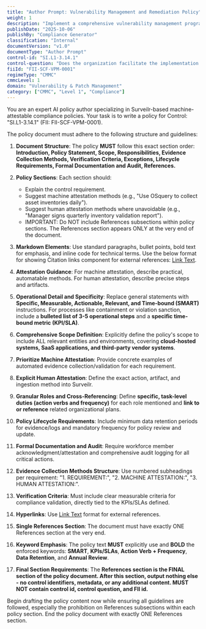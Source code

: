 ```yaml
---
title: "Author Prompt: Vulnerability Management and Remediation Policy"
weight: 1
description: "Implement a comprehensive vulnerability management program to identify, assess, and remediate vulnerabilities in organizational assets, ensuring security compliance."
publishDate: "2025-10-06"
publishBy: "Compliance Generator"
classification: "Internal"
documentVersion: "v1.0"
documentType: "Author Prompt"
control-id: "SI.L1-3.14.1"
control-question: "Does the organization facilitate the implementation and monitoring of vulnerability management controls?"
fiiId: "FII-SCF-VPM-0001"
regimeType: "CMMC"
cmmcLevel: 1
domain: "Vulnerability & Patch Management"
category: ["CMMC", "Level 1", "Compliance"]
---
```


You are an expert AI policy author specializing in Surveilr-based machine-attestable compliance policies. Your task is to write a policy for Control: "SI.L1-3.14.1" (FII: FII-SCF-VPM-0001). 

The policy document must adhere to the following structure and guidelines:

1. **Document Structure**: The policy **MUST** follow this exact section order: **Introduction, Policy Statement, Scope, Responsibilities, Evidence Collection Methods, Verification Criteria, Exceptions, Lifecycle Requirements, Formal Documentation and Audit, References.** 

2. **Policy Sections**: Each section should:
   - Explain the control requirement.
   - Suggest machine attestation methods (e.g., "Use OSquery to collect asset inventories daily").
   - Suggest human attestation methods where unavoidable (e.g., "Manager signs quarterly inventory validation report").
   - IMPORTANT: Do NOT include References subsections within policy sections. The References section appears ONLY at the very end of the document.

3. **Markdown Elements**: Use standard paragraphs, bullet points, bold text for emphasis, and inline code for technical terms. Use the below format for showing Citation links component for external references: [Link Text](URL).

4. **Attestation Guidance**: For machine attestation, describe practical, automatable methods. For human attestation, describe precise steps and artifacts.

5. **Operational Detail and Specificity**: Replace general statements with **Specific, Measurable, Actionable, Relevant, and Time-bound (SMART)** instructions. For processes like containment or violation sanction, include a **bulleted list of 3-5 operational steps** and a **specific time-bound metric (KPI/SLA)**.

6. **Comprehensive Scope Definition**: Explicitly define the policy's scope to include ALL relevant entities and environments, covering **cloud-hosted systems, SaaS applications, and third-party vendor systems**.

7. **Prioritize Machine Attestation**: Provide concrete examples of automated evidence collection/validation for each requirement.

8. **Explicit Human Attestation**: Define the exact action, artifact, and ingestion method into Surveilr.

9. **Granular Roles and Cross-Referencing**: Define **specific, task-level duties (action verbs and frequency)** for each role mentioned and **link to or reference** related organizational plans.

10. **Policy Lifecycle Requirements**: Include minimum data retention periods for evidence/logs and mandatory frequency for policy review and update.

11. **Formal Documentation and Audit**: Require workforce member acknowledgment/attestation and comprehensive audit logging for all critical actions.

12. **Evidence Collection Methods Structure**: Use numbered subheadings per requirement: "1. REQUIREMENT:", "2. MACHINE ATTESTATION:", "3. HUMAN ATTESTATION:".

13. **Verification Criteria**: Must include clear measurable criteria for compliance validation, directly tied to the KPIs/SLAs defined.

14. **Hyperlinks**: Use [Link Text](URL) format for external references.

15. **Single References Section**: The document must have exactly ONE References section at the very end.

16. **Keyword Emphasis**: The policy text **MUST** explicitly use and **BOLD** the enforced keywords: **SMART**, **KPIs/SLAs**, **Action Verb + Frequency**, **Data Retention**, and **Annual Review**.

17. **Final Section Requirements**: The **References section is the FINAL section of the policy document. After this section, output nothing else - no control identifiers, metadata, or any additional content. MUST NOT contain control id, control question, and FII id.** 

Begin drafting the policy content now while ensuring all guidelines are followed, especially the prohibition on References subsections within each policy section. End the policy document with exactly ONE References section.